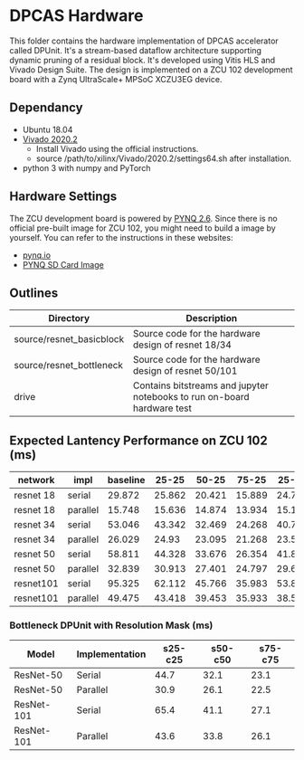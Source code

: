 # DPCAS Hardware

This folder contains the hardware implementation of DPCAS accelerator called DPUnit. It's a stream-based dataflow architecture supporting dynamic pruning of a residual block. It's developed using Vitis HLS and Vivado Design Suite. The design is implemented on a ZCU 102 development board with a Zynq UltraScale+ MPSoC XCZU3EG device.    

## Dependancy 

- Ubuntu 18.04
- [Vivado 2020.2](https://www.xilinx.com/support/download/index.html/content/xilinx/en/downloadNav/vivado-design-tools/archive.html) 
    - Install Vivado using the official instructions. 
    - source /path/to/xilinx/Vivado/2020.2/settings64.sh after installation. 
- python 3 with numpy and PyTorch

## Hardware Settings

The ZCU development board is powered by [PYNQ 2.6](https://pynq.readthedocs.io/en/v2.6.1/index.html).
Since there is no official pre-built image for ZCU 102, you might need to build a image by yourself. You can refer to the instructions in these websites:

- [pynq.io](http://www.pynq.io/board.html)
- [PYNQ SD Card Image](https://pynq.readthedocs.io/en/latest/pynq_sd_card.html)

## Outlines

Directory | Description
----------| -----------
source/resnet_basicblock | Source code for the hardware design of resnet 18/34
source/resnet_bottleneck | Source code for the hardware design of resnet 50/101
drive | Contains bitstreams and jupyter notebooks to run on-board hardware test

## Expected Lantency Performance on ZCU 102 (ms)
| network   | impl     | baseline | 25-25  | 50-25  | 75-25  | 25-50  | 50-50  | 75-50  | 25-75  | 50-75  | 75-75  |
| --------- | -------- | -------- | ------ | ------ | ------ | ------ | ------ | ------ | ------ | ------ | ------ |
| resnet 18 | serial   | 29.872   | 25.862 | 20.421 | 15.889 | 24.765 | 19.628 | 15.244 | 24.642 | 19.068 | 14.692 |
| resnet 18 | parallel | 15.748   | 15.636 | 14.874 | 13.934 | 15.188 | 14.476 | 13.547 | 14.782 | 13.957 | 13.18  |
| resnet 34 | serial   | 53.046   | 43.342 | 32.469 | 24.268 | 40.748 | 30.714 | 22.731 | 39.008 | 29.192 | 21.194 |
| resnet 34 | parallel | 26.029   | 24.93  | 23.095 | 21.268 | 23.552 | 21.684 | 20.106 | 22.099 | 20.465 | 18.962 |
| resnet 50 | serial   | 58.811   | 44.328 | 33.676 | 26.354 | 41.875 | 31.972 | 25.189 | 40.264 | 30.515 | 24.358 |
| resnet 50 | parallel | 32.839   | 30.913 | 27.401 | 24.797 | 29.628 | 27.297 | 25.239 | 28.929 | 26.444 | 24.675 |
| resnet101 | serial   | 95.325   | 62.112 | 45.766 | 35.983 | 53.834 | 40.712 | 32.181 | 46.74  | 36.098 | 29.045 |
| resnet101 | parallel | 49.475   | 43.418 | 39.453 | 35.933 | 38.509 | 35.279 | 32.061 | 35.128 | 32.099 | 29.481 |



### Bottleneck DPUnit with Resolution Mask (ms)
| Model | Implementation | s25-c25 | s50-c50 | s75-c75| 
| --- | --- | --- | --- | --- |
| ResNet-50 | Serial | 44.7 | 32.1 | 23.1 |
| ResNet-50 | Parallel | 30.9 | 26.1 | 22.5 |
| ResNet-101 | Serial | 65.4 | 41.1 | 27.1 |
| ResNet-101 | Parallel | 43.6 | 33.8 | 26.1 |




